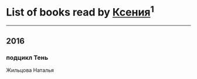# List of books read by [Ксения](https://plus.google.com/107312597267727612108)<sup>1</sup>
---

## 2016

### подцикл Тень
Жильцова Наталья



